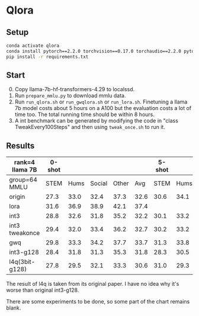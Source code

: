 # Qlora

## Setup
```bash
conda activate qlora
conda install pytorch==2.2.0 torchvision==0.17.0 torchaudio==2.2.0 pytorch-cuda=12.1 -c pytorch -c nvidia
pip install -r requirements.txt
```

## Start

 0. Copy llama-7b-hf-transformers-4.29 to localssd.
 1. Run `prepare_mmlu.py` to download mmlu data.
 2. Run `run_qlora.sh` or `run_gwqlora.sh` or `run_lora.sh`. Finetuning a llama 7b model costs about 5 hours on a A100 but the evaluation costs a lot of time too. The total running time should be within 8 hours.
 3. A int benchmark can be generated by modifying the code in "class TweakEvery100Steps" and then using `tweak_once.sh` to run it.

## Results

| rank=4 llama 7B | 0-shot |  |  |  |  | 5-shot |  |  |  |  |
|-----------------|--------|--------|--------|--------|--------|--------|--------|--------|--------|--------|
| group=64 MMLU   | STEM   | Hums   | Social | Other  | Avg    | STEM   | Hums   | Social | Other  | Avg    |
| origin          | 27.3   | 33.0   | 32.4   | 37.3   | 32.6   | 30.6   | 34.1   | 38.2   | 38.2   | 35.2   |
| lora            | 31.6   | 36.9   | 38.9   | 42.1   | 37.4   |        |        |        |        |        |
| int3            | 28.8   | 32.6   | 31.8   | 35.2   | 32.2   | 30.1   | 33.2   | 37.4   | 38.2   | 34.6   |
| int3 tweakonce  | 29.4   | 32.0   | 33.4   | 36.2   | 32.7   | 30.2   | 33.2   | 37.4   | 38.6   | 34.7   |
| gwq             | 29.8   | 33.3   | 34.2   | 37.7   | 33.7   | 31.3   | 33.8   | 38.3   | 39.7   | 35.6   |
| int3-g128       | 28.4   | 31.8   | 31.3   | 35.3   | 31.8   | 28.3   | 30.5   | 31.5   | 33.3   | 30.9   |
| l4q(3bit-g128)  | 27.8   | 29.5   | 32.1   | 33.3   | 30.6   | 31.0   | 29.3   | 33.5   | 30.4   | 31.8   |

The result of l4q is taken from its original paper. I have no idea why it's worse than original int3-g128.

There are some experiments to be done, so some part of the chart remains blank.